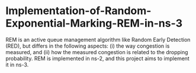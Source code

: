 # Implementation-of-Random-Exponential-Marking-REM-in-ns-3
REM is an active queue management algorithm like Random Early Detection (RED), but differs in the following aspects: (i) the way congestion is measured, and (ii) how the measured congestion is related to the dropping probability. REM is implemented in ns-2, and this project aims to implement it in ns-3.
